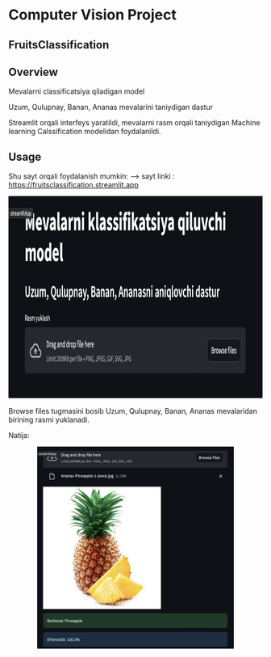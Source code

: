 # Computer Vision Project

## FruitsClassification

## Overview
Mevalarni classificatsiya qiladigan model

Uzum, Qulupnay, Banan, Ananas mevalarini taniydigan dastur

Streamlit orqali interfeys yaratildi, mevalarni rasm orqali taniydigan Machine learning Calssification modelidan foydalanildi.

## Usage
Shu sayt orqali foydalanish mumkin: --> sayt linki : https://fruitsclassification.streamlit.app

<div align="center">
  <img height="400" src="https://github.com/Philomath2020/FruitsClassification/blob/main/pic/Screenshot%202024-08-01%20at%2014.23.21.png"  />
</div>

Browse files tugmasini bosib Uzum, Qulupnay, Banan, Ananas mevalaridan birining rasmi yuklanadi.

Natija:

<div align="center">
  <img height="400" src="https://github.com/Philomath2020/FruitsClassification/blob/main/pic/pic2.png"  />
</div>
